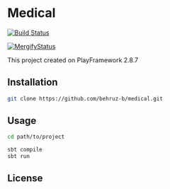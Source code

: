 # Medical

[![Build Status](https://travis-ci.org/behruz-b/medical.svg?branch=main)](https://travis-ci.org/behruz-b/medical)

[![MergifyStatus](https://img.shields.io/endpoint.svg?url=https://gh.mergify.io/badges/behruz-b/medical&style=flat)](https://mergify.io)

This project created on PlayFramework 2.8.7
## Installation

```bash
git clone https://github.com/behruz-b/medical.git
```

## Usage

```bash
cd path/to/project

sbt compile
sbt run
```

## License
